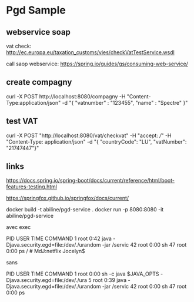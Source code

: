 # Pgd Sample

## webservice soap
  vat check: http://ec.europa.eu/taxation_customs/vies/checkVatTestService.wsdl
  
  call saop webservice: https://spring.io/guides/gs/consuming-web-service/
  
  
## create compagny

curl -X POST http://localhost:8080/compagny -H "Content-Type:application/json" -d "{ \"vatnumber\" : \"123455\", \"name\" : \"Spectre\" }"  


## test VAT

curl -X POST "http://localhost:8080/vat/checkvat" -H "accept: */*" -H "Content-Type: application/json" -d "{ \"countryCode\": \"LU\", \"vatNumber\": \"21747447\"}"




## links

https://docs.spring.io/spring-boot/docs/current/reference/html/boot-features-testing.html

https://springfox.github.io/springfox/docs/current/


docker build -t abiline/pgd-service .
docker run -p 8080:8080 -it abiline/pgd-service

avec exec

PID   USER     TIME   COMMAND
    1 root       0:42 java -Djava.security.egd=file:/dev/./urandom -jar /servic
   42 root       0:00 sh
   47 root       0:00 ps
/ # MdJ:netflix Jocelyn$ 


sans

PID   USER     TIME   COMMAND
    1 root       0:00 sh -c java $JAVA_OPTS -Djava.security.egd=file:/dev/./ura
    5 root       0:39 java -Djava.security.egd=file:/dev/./urandom -jar /servic
   42 root       0:00 sh
   47 root       0:00 ps